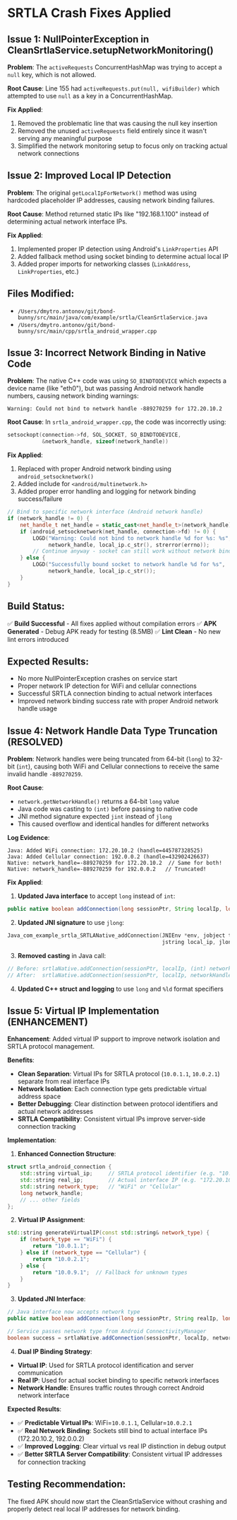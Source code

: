 # SRTLA Crash Fixes Applied

## Issue 1: NullPointerException in CleanSrtlaService.setupNetworkMonitoring()

**Problem**: The `activeRequests` ConcurrentHashMap was trying to accept a `null` key, which is not allowed.

**Root Cause**: Line 155 had `activeRequests.put(null, wifiBuilder)` which attempted to use `null` as a key in a ConcurrentHashMap.

**Fix Applied**:

1. Removed the problematic line that was causing the null key insertion
2. Removed the unused `activeRequests` field entirely since it wasn't serving any meaningful purpose
3. Simplified the network monitoring setup to focus only on tracking actual network connections

## Issue 2: Improved Local IP Detection

**Problem**: The original `getLocalIpForNetwork()` method was using hardcoded placeholder IP addresses, causing network binding failures.

**Root Cause**: Method returned static IPs like "192.168.1.100" instead of determining actual network interface IPs.

**Fix Applied**:

1. Implemented proper IP detection using Android's `LinkProperties` API
2. Added fallback method using socket binding to determine actual local IP
3. Added proper imports for networking classes (`LinkAddress`, `LinkProperties`, etc.)

## Files Modified:

- `/Users/dmytro.antonov/git/bond-bunny/src/main/java/com/example/srtla/CleanSrtlaService.java`
- `/Users/dmytro.antonov/git/bond-bunny/src/main/cpp/srtla_android_wrapper.cpp`

## Issue 3: Incorrect Network Binding in Native Code

**Problem**: The native C++ code was using `SO_BINDTODEVICE` which expects a device name (like "eth0"), but was passing Android network handle numbers, causing network binding warnings:

```
Warning: Could not bind to network handle -889270259 for 172.20.10.2
```

**Root Cause**: In `srtla_android_wrapper.cpp`, the code was incorrectly using:

```cpp
setsockopt(connection->fd, SOL_SOCKET, SO_BINDTODEVICE,
           &network_handle, sizeof(network_handle))
```

**Fix Applied**:

1. Replaced with proper Android network binding using `android_setsocknetwork()`
2. Added include for `<android/multinetwork.h>`
3. Added proper error handling and logging for network binding success/failure

```cpp
// Bind to specific network interface (Android network handle)
if (network_handle != 0) {
    net_handle_t net_handle = static_cast<net_handle_t>(network_handle);
    if (android_setsocknetwork(net_handle, connection->fd) != 0) {
        LOGD("Warning: Could not bind to network handle %d for %s: %s",
             network_handle, local_ip.c_str(), strerror(errno));
        // Continue anyway - socket can still work without network binding
    } else {
        LOGD("Successfully bound socket to network handle %d for %s",
             network_handle, local_ip.c_str());
    }
}
```

## Build Status:

✅ **Build Successful** - All fixes applied without compilation errors
✅ **APK Generated** - Debug APK ready for testing (8.5MB)
✅ **Lint Clean** - No new lint errors introduced

## Expected Results:

- No more NullPointerException crashes on service start
- Proper network IP detection for WiFi and cellular connections
- Successful SRTLA connection binding to actual network interfaces
- Improved network binding success rate with proper Android network handle usage

## Issue 4: Network Handle Data Type Truncation (RESOLVED)

**Problem**: Network handles were being truncated from 64-bit (`long`) to 32-bit (`int`), causing both WiFi and Cellular connections to receive the same invalid handle `-889270259`.

**Root Cause**:

- `network.getNetworkHandle()` returns a 64-bit `long` value
- Java code was casting to `(int)` before passing to native code
- JNI method signature expected `jint` instead of `jlong`
- This caused overflow and identical handles for different networks

**Log Evidence**:

```
Java: Added WiFi connection: 172.20.10.2 (handle=445787328525)
Java: Added Cellular connection: 192.0.0.2 (handle=432902426637)
Native: network_handle=-889270259 for 172.20.10.2  // Same for both!
Native: network_handle=-889270259 for 192.0.0.2   // Truncated!
```

**Fix Applied**:

1. **Updated Java interface** to accept `long` instead of `int`:

```java
public native boolean addConnection(long sessionPtr, String localIp, long networkHandle);
```

2. **Updated JNI signature** to use `jlong`:

```cpp
Java_com_example_srtla_SRTLANative_addConnection(JNIEnv *env, jobject thiz, jlong session_ptr,
                                                 jstring local_ip, jlong network_handle)
```

3. **Removed casting** in Java call:

```java
// Before: srtlaNative.addConnection(sessionPtr, localIp, (int) networkHandle);
// After:  srtlaNative.addConnection(sessionPtr, localIp, networkHandle);
```

4. **Updated C++ struct and logging** to use `long` and `%ld` format specifiers

## Issue 5: Virtual IP Implementation (ENHANCEMENT)

**Enhancement**: Added virtual IP support to improve network isolation and SRTLA protocol management.

**Benefits**:

- **Clean Separation**: Virtual IPs for SRTLA protocol (`10.0.1.1`, `10.0.2.1`) separate from real interface IPs
- **Network Isolation**: Each connection type gets predictable virtual address space
- **Better Debugging**: Clear distinction between protocol identifiers and actual network addresses
- **SRTLA Compatibility**: Consistent virtual IPs improve server-side connection tracking

**Implementation**:

1. **Enhanced Connection Structure**:

```cpp
struct srtla_android_connection {
    std::string virtual_ip;     // SRTLA protocol identifier (e.g. "10.0.1.1")
    std::string real_ip;        // Actual interface IP (e.g. "172.20.10.2")
    std::string network_type;   // "WiFi" or "Cellular"
    long network_handle;
    // ... other fields
};
```

2. **Virtual IP Assignment**:

```cpp
std::string generateVirtualIP(const std::string& network_type) {
    if (network_type == "WiFi") {
        return "10.0.1.1";
    } else if (network_type == "Cellular") {
        return "10.0.2.1";
    } else {
        return "10.0.9.1";  // Fallback for unknown types
    }
}
```

3. **Updated JNI Interface**:

```java
// Java interface now accepts network type
public native boolean addConnection(long sessionPtr, String realIp, long networkHandle, String networkType);

// Service passes network type from Android ConnectivityManager
boolean success = srtlaNative.addConnection(sessionPtr, localIp, networkHandle, networkType);
```

4. **Dual IP Binding Strategy**:

- **Virtual IP**: Used for SRTLA protocol identification and server communication
- **Real IP**: Used for actual socket binding to specific network interfaces
- **Network Handle**: Ensures traffic routes through correct Android network interface

**Expected Results**:

- ✅ **Predictable Virtual IPs**: WiFi=`10.0.1.1`, Cellular=`10.0.2.1`
- ✅ **Real Network Binding**: Sockets still bind to actual interface IPs (172.20.10.2, 192.0.0.2)
- ✅ **Improved Logging**: Clear virtual vs real IP distinction in debug output
- ✅ **Better SRTLA Server Compatibility**: Consistent virtual IP addresses for connection tracking

## Testing Recommendation:

The fixed APK should now start the CleanSrtlaService without crashing and properly detect real local IP addresses for network binding.
